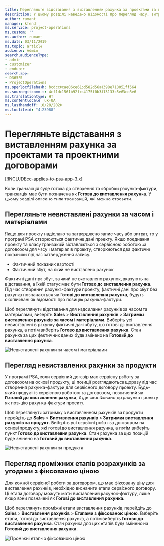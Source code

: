 ```yaml
---
title: Перегляньте відставання з виставленням рахунка за проектами та проектними договорами
description: У цьому розділі наведено відомості про перегляд часу, витрат і відставань у продуктах, а також способи їх позначення як готових до виставлення рахунка-фактури.
author: rumant
manager: kfend
ms.service: project-operations
ms.custom: ''
ms.author: rumant
ms.date: 03/11/2019
ms.topic: article
audience: Admin
search.audienceType:
- admin
- customizer
- enduser
search.app:
- D365PS
- ProjectOperations
ms.openlocfilehash: bcdcc0cae06ce61bd582d56a8398e718051ff564
ms.sourcegitcommit: 4cf1dc1561b92fca4175f0b3813133c5e63ce8e6
ms.translationtype: HT
ms.contentlocale: uk-UA
ms.lasthandoff: 10/28/2020
ms.locfileid: "4123988"
---
```

# <a name="review-the-invoicing-backlog-on-projects-and-project-contracts"></a>Перегляньте відставання з виставленням рахунка за проектами та проектними договорами

[!INCLUDE[cc-applies-to-psa-app-3.x](../includes/cc-applies-to-psa-app-3x.md)]

Коли транзакція буде готова до створення та обробки рахунка-фактури, транзакція має бути позначена як **Готова до виставлення рахунка**. У цьому розділі описано типи транзакцій, які можна створити.

## <a name="review-the-time-and-material-billing-backlog"></a>Перегляньте невиставлені рахунки за часом і матеріалами

Якщо для проекту надіслано та затверджено запис часу або витрат, то у програмі PSA створюються фактичне дані проекту. Якщо поєднання проекту та класу транзакцій зіставляється з сервісною роботою за договором для часу і матеріалів проекту, створюються два фактичні показники під час затвердження запису.

- Фактичний показник вартості 
- Фактичний збут, на який не виставлено рахунок

Фактичні дані про збут, за який не виставлено рахунок, вказують на відставання, а їхній статус має бути **Готово до виставлення рахунка**. Під час створення рахунка-фактури проекту, фактичні дані про збут без рахунка позначаються як **Готові до виставлення рахунка**, будуть скопійовані як відомості про позицію рахунка-фактури.

Щоб переглянути відставання для надсилання рахунків за часом та матеріалами, виберіть **Sales** \> **Виставлення рахунків** \> **Затримка виставлення рахунків за часом і матеріалами**. Виберіть усі невиставлені в рахунку фактичні дані збуту, що готові до виставлення рахунка, а потім виберіть **Готово до виставлення рахунка**. Стан рахунка за цих фактичних даних буде змінено на **Готовий до виставлення рахунка**.

![Невиставлені рахунки за часом і матеріалами](media/TMBacklog.png)

## <a name="review-the-product-billing-backlog"></a>Перегляд невиставлених рахунки за продукти

У програмі PSA, коли сервісний договір має сервісну роботу за договором на основі продукту, ці позиції розглядаються щоразу під час створення рахунка-фактури для сервісного договору проекту. Будь-який продукт із сервісною роботою за договором, позначений як **Готовий до виставлення рахунка**, буде скопійовано до рахунка проекту як позицію рахунка-фактури проекту.

Щоб переглянути затримку з виставленням рахунків за продукти, перейдіть до **Sales** \> **Виставлення рахунків** \> **Затримка виставлення рахунків за продукт**. Виберіть усі сервісні робот за договором на основі продукту, які готові до виставлення рахунка, а потім виберіть пункт **Готово до виставлення рахунка**. Стан рахунка за цих позицій буде змінено на **Готовий до виставлення рахунка**.

![Невиставлені рахунки за продукти](media/ProductBacklog.png)

## <a name="review-billing-milestones-on-fixed-price-contracts"></a>Перегляд проміжних етапів розрахунків за угодами з фіксованою ціною

Для кожної сервісної роботи за договором, що має фіксовану ціну для виставлення рахунків, необхідно визначити етапи сервісного договору. Ці етапи договору можуть мати виставлений рахунок-фактуру, лише якщо вони позначені як **Готові до виставлення рахунка**. 

Щоб переглянути проміжні етапи виставлення рахунків, перейдіть до **Sales** \> **Виставлення рахунків** \> **Етапами з фіксованою ціною**. Виберіть етапи, готові до виставлення рахунка, а потім виберіть **Готово до виставлення рахунка**. Стан рахунка для цих етапів буде змінено на **Готовий до виставлення рахунка**.

![Проміжні етапи з фіксованою ціною](media/FPBacklog.png)
